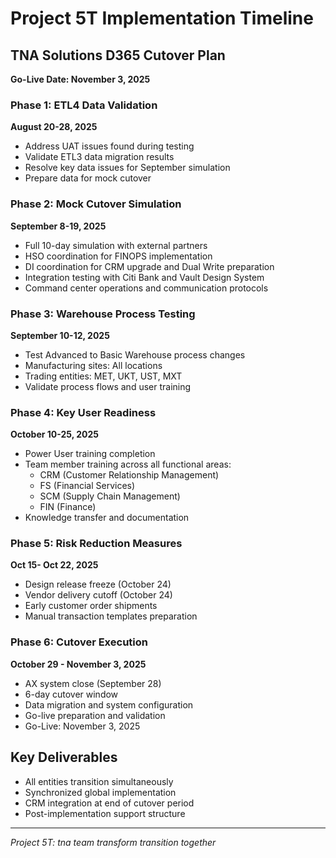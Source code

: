 # Project 5T Implementation Timeline

## TNA Solutions D365 Cutover Plan
**Go-Live Date: November 3, 2025**

### Phase 1: ETL4 Data Validation
**August 20-28, 2025**
- Address UAT issues found during testing
- Validate ETL3 data migration results
- Resolve key data issues for September simulation
- Prepare data for mock cutover

### Phase 2: Mock Cutover Simulation
**September 8-19, 2025**
- Full 10-day simulation with external partners
- HSO coordination for FINOPS implementation
- DI coordination for CRM upgrade and Dual Write preparation
- Integration testing with Citi Bank and Vault Design System
- Command center operations and communication protocols

### Phase 3: Warehouse Process Testing
**September 10-12, 2025**
- Test Advanced to Basic Warehouse process changes
- Manufacturing sites: All locations
- Trading entities: MET, UKT, UST, MXT
- Validate process flows and user training

### Phase 4: Key User Readiness
**October 10-25, 2025**
- Power User training completion
- Team member training across all functional areas:
  - CRM (Customer Relationship Management)
  - FS (Financial Services)
  - SCM (Supply Chain Management)
  - FIN (Finance)
- Knowledge transfer and documentation

### Phase 5: Risk Reduction Measures
**Oct 15- Oct 22, 2025**
- Design release freeze (October 24)
- Vendor delivery cutoff (October 24)
- Early customer order shipments
- Manual transaction templates preparation

### Phase 6: Cutover Execution
**October 29 - November 3, 2025**
- AX system close (September 28)
- 6-day cutover window
- Data migration and system configuration
- Go-live preparation and validation
- Go-Live: November 3, 2025

## Key Deliverables
- All entities transition simultaneously
- Synchronized global implementation
- CRM integration at end of cutover period
- Post-implementation support structure

---
*Project 5T: tna team transform transition together*

